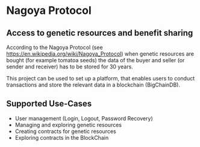 # Nagoya Protocol
## Access to genetic resources and benefit sharing

According to the Nagoya Protocol (see https://en.wikipedia.org/wiki/Nagoya_Protocol) when genetic resources are bought (for example tomatoa seeds) the data of the buyer and seller (or sender and receiver) has to be stored for 30 years.

This project can be used to set up a platform, that enables users to conduct transactions and store the relevant data in a blockchain (BigChainDB).  

## Supported Use-Cases
* User management (Login, Logout, Password Recovery)
* Managing and exploring genetic resources
* Creating contracts for genetic resources
* Exploring contracts in the BlockChain
